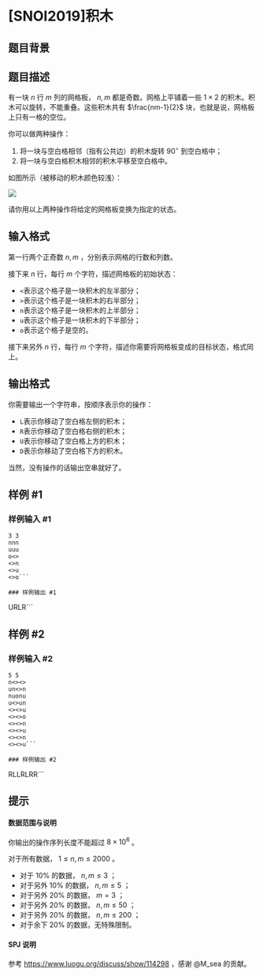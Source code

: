 # [SNOI2019]积木

## 题目背景



## 题目描述

有一块 $n$ 行 $m$ 列的网格板， $n,m$ 都是奇数。网格上平铺着一些 $1\times 2$ 的积木。积木可以旋转，不能重叠。这些积木共有 $\frac{nm-1}{2}$ 块，也就是说，网格板上只有一格的空位。

你可以做两种操作：

1. 将一块与空白格相邻（指有公共边）的积木旋转 $90^\circ$ 到空白格中；
2. 将一块与空白格积木相邻的积木平移至空白格中。

如图所示（被移动的积木颜色较浅）：

![](https://cdn.luogu.com.cn/upload/pic/58669.png)

请你用以上两种操作将给定的网格板变换为指定的状态。

## 输入格式

第一行两个正奇数 $n,m$ ，分别表示网格的行数和列数。

接下来 $n$ 行，每行 $m$ 个字符，描述网格板的初始状态：

- `<`表示这个格子是一块积木的左半部分；
- `>`表示这个格子是一块积木的右半部分；
- `n`表示这个格子是一块积木的上半部分；
- `u`表示这个格子是一块积木的下半部分；
- `o`表示这个格子是空的。

接下来另外 $n$ 行，每行 $m$ 个字符，描述你需要将网格板变成的目标状态，格式同上。



## 输出格式

你需要输出一个字符串，按顺序表示你的操作：

- `L`表示你移动了空白格左侧的积木；
- `R`表示你移动了空白格右侧的积木；
- `U`表示你移动了空白格上方的积木；
- `D`表示你移动了空白格下方的积木。

当然，没有操作的话输出空串就好了。



## 样例 #1

### 样例输入 #1
```
3 3
nnn
uuu
o<>
<>n
<>u
<>o```

### 样例输出 #1

```
URLR```

## 样例 #2

### 样例输入 #2
```
5 5
n<><>
un<>n
nuonu
u<>un
<><>u
<><>o
<><>n
<><>u
<><>n
<><>u```

### 样例输出 #2

```
RLLRLRR```

## 提示

#### 数据范围与说明

你输出的操作序列长度不能超过 $8\times 10^6$ 。

对于所有数据， $1\leq n,m\leq 2000$ 。

- 对于 $10\%$ 的数据， $n,m\leq 3$ ；
- 对于另外 $10\%$ 的数据， $n,m\leq 5$ ；
- 对于另外 $20\%$ 的数据， $m=3$ ；
- 对于另外 $20\%$ 的数据， $n,m\leq 50$ ；
- 对于另外 $20\%$ 的数据， $n,m\leq 200$ ；
- 对于余下 $20\%$ 的数据，无特殊限制。

#### SPJ 说明

参考 https://www.luogu.org/discuss/show/114298 ，感谢 @M_sea 的贡献。
